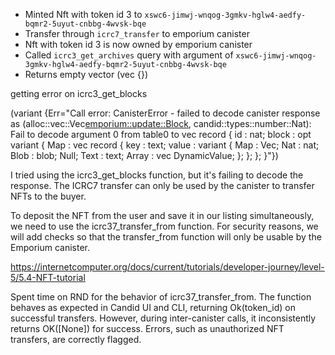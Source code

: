 - Minted Nft with token id 3 to `xswc6-jimwj-wnqog-3gmkv-hglw4-aedfy-bqmr2-5uyut-cnbbg-4wvsk-bqe`
- Transfer through `icrc7_transfer` to emporium canister
- Nft with token id 3 is now owned by emporium canister
- Called `icrc3_get_archives` query with argument of `xswc6-jimwj-wnqog-3gmkv-hglw4-aedfy-bqmr2-5uyut-cnbbg-4wvsk-bqe`
- Returns empty vector (vec {})

getting error on icrc3_get_blocks

(variant {Err="Call error: CanisterError - failed to decode canister response as (alloc::vec::Vec<emporium::update::Block>, candid::types::number::Nat): Fail to decode argument 0 from table0 to vec record {
id : nat;
block : opt variant {
Map : vec record {
key : text;
value : variant {
Map : Vec;
Nat : nat;
Blob : blob;
Null;
Text : text;
Array : vec DynamicValue;
};
};
};
}"})


I tried using the icrc3_get_blocks function, but it's failing to decode the response. 
The ICRC7 transfer can only be used by the canister to transfer NFTs to the buyer. 

To deposit the NFT from the user and save it in our listing simultaneously, we need to use the icrc37_transfer_from function. 
For security reasons, we will add checks so that the transfer_from function will only be usable by the Emporium canister.

https://internetcomputer.org/docs/current/tutorials/developer-journey/level-5/5.4-NFT-tutorial


Spent time on RND for the behavior of icrc37_transfer_from. The function behaves as expected in Candid UI and CLI, returning Ok(token_id) on successful transfers. However, during inter-canister calls, it inconsistently returns OK([None]) for success. Errors, such as unauthorized NFT transfers, are correctly flagged. 